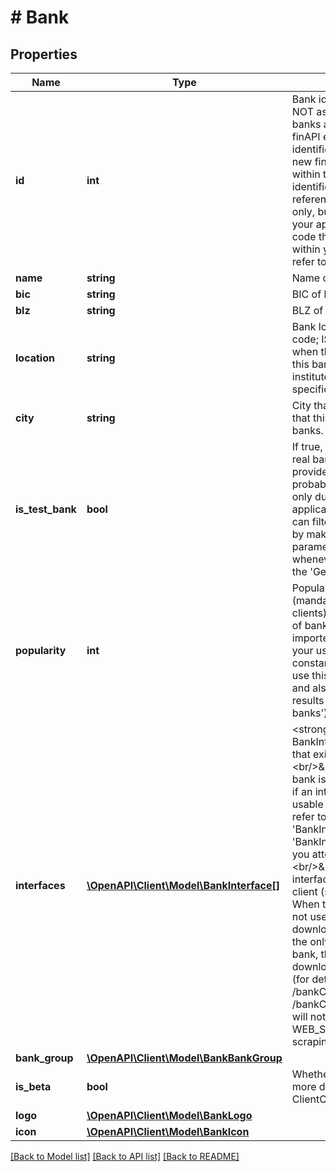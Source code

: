 # # Bank

## Properties

Name | Type | Description | Notes
------------ | ------------- | ------------- | -------------
**id** | **int** | Bank identifier.&lt;br/&gt;&lt;br/&gt;NOTE: Do NOT assume that the identifiers of banks are the same across different finAPI environments. In fact, the identifiers may change whenever a new finAPI version is released, even within the same environment. The identifiers are meant to be used for references within the finAPI services only, but not for hard-coding them in your application. If you need to hard-code the usage of a certain bank within your application, please instead refer to the BLZ. |
**name** | **string** | Name of bank |
**bic** | **string** | BIC of bank | [optional]
**blz** | **string** | BLZ of bank |
**location** | **string** | Bank location (two-letter country code; ISO 3166 ALPHA-2). Note that when this field is not set, it means that this bank depicts an international institute which is not bound to any specific country. | [optional]
**city** | **string** | City that this bank is located in. Note that this field may not be set for some banks. | [optional]
**is_test_bank** | **bool** | If true, then this bank does not depict a real bank, but rather a testing endpoint provided by a bank or by finAPI. You probably want to regard these banks only during the development of your application, but not in production. You can filter out these banks in production by making sure that the &#39;isTestBank&#39; parameter is always set to &#39;false&#39; whenever your application is calling the &#39;Get and search all banks&#39; service. |
**popularity** | **int** | Popularity of this bank with your users (mandator-wide, i.e. across all of your clients). The value equals the number of bank connections that are currently imported for this bank across all of your users (which means it is a constantly adjusting value). You can use this field for statistical evaluation, and also for ordering bank search results (see service &#39;Get and search all banks&#39;). |
**interfaces** | [**\OpenAPI\Client\Model\BankInterface[]**](BankInterface.md) | &lt;strong&gt;Type:&lt;/strong&gt; BankInterface&lt;br/&gt; Set of interfaces that exist for the bank.&lt;br/&gt;&lt;br/&gt;Note:&lt;br/&gt;&amp;bull; If the set is empty, then the bank is not supported.&lt;br/&gt;&amp;bull; Even if an interface is listed, it might not be usable at the moment. Please always refer to the fields &#39;BankInterface.isAisSupported&#39; / &#39;BankInterface.isPisSupported&#39; before you attempt to use an interface.&lt;br/&gt;&amp;bull; The WEB_SCRAPER interface might be disabled for your client (see GET /clientConfiguration). When this is the case, then finAPI will not use the web scraper for data download, and if the web scraper is the only supported interface of this bank, then finAPI will not allow to download any data for this bank at all (for details, see POST /bankConnections/import and POST /bankConnections/update). Also, you will not be able to do payments via the WEB_SCRAPER interface, if web scraping is disabled for your client. |
**bank_group** | [**\OpenAPI\Client\Model\BankBankGroup**](BankBankGroup.md) |  | [optional]
**is_beta** | **bool** | Whether this bank is in beta phase. For more details, please refer to the field ClientConfiguration.betaBanksEnabled. |
**logo** | [**\OpenAPI\Client\Model\BankLogo**](BankLogo.md) |  | [optional]
**icon** | [**\OpenAPI\Client\Model\BankIcon**](BankIcon.md) |  | [optional]

[[Back to Model list]](../../README.md#models) [[Back to API list]](../../README.md#endpoints) [[Back to README]](../../README.md)
